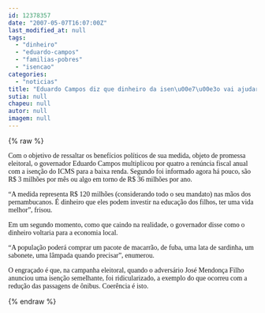 ```yaml
---
id: 12378357
date: "2007-05-07T16:07:00Z"
last_modified_at: null
tags:
  - "dinheiro"
  - "eduardo-campos"
  - "familias-pobres"
  - "isencao"
categories:
  - "noticias"
title: "Eduardo Campos diz que dinheiro da isen\u00e7\u00e3o vai ajudar fam\u00edlias a terem vida melhor"
sutia: null
chapeu: null
autor: null
imagem: null
---
```

{% raw %}
<p><P><FONT face=Verdana>Com o objetivo de ressaltar os benefícios políticos de sua medida, objeto de promessa eleitoral, o governador Eduardo Campos multiplicou por quatro a renúncia fiscal anual com a isenção do ICMS para a baixa renda. Segundo foi informado agora há pouco, são R$ 3 milhões por mês ou algo em torno de R$ 36 milhões por ano.</FONT></P></p>
<p><P><FONT face=Verdana>“A medida representa R$ 120 milhões (considerando todo o seu mandato) nas mãos dos pernambucanos. É dinheiro que eles podem investir na educação dos filhos, ter uma vida melhor”, frisou.</FONT></P></p>
<p><P><FONT face=Verdana>Em um segundo momento, como que caindo na realidade, o governador disse como o dinheiro voltaria para a economia local.</FONT></P></p>
<p><P><FONT face=Verdana>“A população poderá comprar um pacote de macarrão, de fuba, uma lata de sardinha, um sabonete, uma lâmpada quando precisar”, enumerou.</FONT></P></p>
<p><P><FONT face=Verdana>O engraçado é que, na campanha eleitoral, quando o adversário José Mendonça Filho anunciou uma isenção semelhante, foi ridicularizado, a exemplo do que ocorreu com a redução das passagens de ônibus. Coerência é isto.</FONT></P> </p>
{% endraw %}